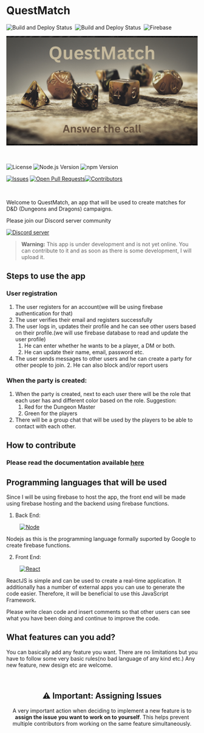# QuestMatch
![Build and Deploy Status](https://github.com/porfanid/QuestMatch/workflows/Build%20and%20Deploy%20React%20App/badge.svg) &nbsp;![Build and Deploy Status](https://github.com/porfanid/QuestMatch/workflows/Backend%20Deployment/badge.svg) &nbsp;![Firebase](https://cronitor.io/badges/S2uGzv/production/x-aY2El7vpdgO4kdLpDcY_I8m6A.svg)

![Answer the call](images/QuestMatch.png)

&nbsp;&nbsp;&nbsp;

![License](https://img.shields.io/github/license/porfanid/QuestMatch?style=for-the-badge)  ![Node.js Version](https://img.shields.io/badge/Node.js-18.16.0-brightgreen.svg?style=for-the-badge)  ![npm Version](https://img.shields.io/badge/npm-9.6.6-red.svg?style=for-the-badge)


[![Issues][issues-shield]][issues-url]
[![Open Pull Requests](https://img.shields.io/github/issues-pr/porfanid/QuestMatch.svg?style=for-the-badge)](https://github.com/porfanid/QuestMatch/pulls)[![Contributors][contributors-shield]][contributors-url]

&nbsp;&nbsp;&nbsp;

Welcome to QuestMatch, an app that will be used to create matches for D&D (Dungeons and Dragons) campaigns.

Please join our Discord server community

[![Discord server](https://discordapp.com/api/guilds/1130512537738285227/widget.png?style=banner4)](https://discord.gg/pwwc3sKJ8x)


> **Warning:** This app is under development and is not yet online. You can contribute to it and as soon as there is some development, I will upload it.

## Steps to use the app

### User registration

1. The user registers for an account(we will be using firebase authentication for that)
1. The user verifies their email and registers successfully
1. The user logs in, updates their profile and he can see other users based on their profile.(we will use firebase database to read and update the user profile)
    1. He can enter whether he wants to be a player, a DM or both.
    2. He can update their name, email, password etc.
1. The user sends messages to other users and he can create a party for other people to join.
    2. He can also block and/or report users


### When the party is created:

1. When the party is created, next to each user there will be the role that each user has and different color based on the role.
    Suggestion:
    1. Red for the Dungeon Master
    2. Green for the players
2. There will be a group chat that will be used by the players to be able to contact with each other.

## How to contribute

### Please read the documentation available [here](https://porfanid.github.io/QuestMatch)

## Programming languages that will be used

<!--* [![Next][Next.js]][Next-url]
* [![React][React.js]][React-url]
* [![Vue][Vue.js]][Vue-url]
* [![Angular][Angular.io]][Angular-url]
* [![Svelte][Svelte.dev]][Svelte-url]
* [![Laravel][Laravel.com]][Laravel-url]
* [![Bootstrap][Bootstrap.com]][Bootstrap-url]
* [![JQuery][JQuery.com]][JQuery-url]
-->

Since I will be using firebase to host the app, the front end will be made using firebase hosting and the backend using firebase functions.

1. Back End:

&nbsp;&nbsp;&nbsp;&nbsp;&nbsp;&nbsp;&nbsp;&nbsp;
[![Node][Node.js]][Node-url]

Nodejs as this is the programming language formally suported by Google to create firebase functions.

2. Front End:

&nbsp;&nbsp;&nbsp;&nbsp;&nbsp;&nbsp;&nbsp;&nbsp;
[![React][React.js]][React-url]

ReactJS is simple and can be used to create a real-time application. It additionally has a number of external apps you can use to generate the code easier. Therefore, it will be beneficial to use this JavaScript Framework.

Please write clean code and insert comments so that other users can see what you have been doing and continue to improve the code.

## What features can you add?

You can basically add any feature you want. There are no limitations but you have to follow some very basic rules(no bad language of any kind etc.) Any new feature, new design etc are welcome.

&nbsp;

<div align="center">

## ⚠️ Important: Assigning Issues

A very important action when deciding to implement a new feature is to **assign the issue you want to work on to yourself**. This helps prevent multiple contributors from working on the same feature simultaneously.

</div>





[forks-shield]: https://img.shields.io/github/forks/porfanid/QuestMatch.svg?style=for-the-badge
[forks-url]: https://github.com/porfanid/QuestMatch/network/members
[stars-shield]: https://img.shields.io/github/stars/porfanid/QuestMatch.svg?style=for-the-badge
[stars-url]: https://github.com/porfanid/QuestMatch/stargazers



<!-- MARKDOWN LINKS & IMAGES -->
<!-- https://www.markdownguide.org/basic-syntax/#reference-style-links -->
[contributors-shield]: https://img.shields.io/github/contributors/porfanid/QuestMatch.svg?style=for-the-badge

[contributors-url]: https://github.com/porfanid/QuestMatch/graphs/contributors

[issues-shield]: https://img.shields.io/github/issues/porfanid/QuestMatch.svg?style=for-the-badge
[issues-url]: https://github.com/porfanid/QuestMatch/issues

[license-shield]: https://img.shields.io/github/license/porfanid/QuestMatch.svg?style=for-the-badge
[license-url]: https://github.com/porfanid/QuestMatch/blob/master/LICENSE.md

[React.js]: https://img.shields.io/badge/-ReactJs-61DAFB?logo=react&logoColor=white&style=for-the-badge
[React-url]: https://react.dev/

[Node.js]: https://img.shields.io/badge/Node.js-35495E?style=for-the-badge&logo=nodedotjs&logoColor=4FC08D
[Node-url]: https://nodejs.org/ 
